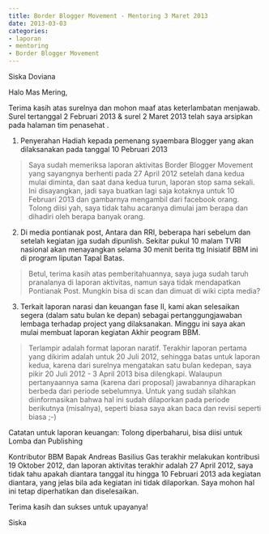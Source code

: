 ```yaml
---
title: Border Blogger Movement - Mentoring 3 Maret 2013 
date: 2013-03-03
categories:
- laporan
- mentoring
- Border Blogger Movement
---
```


Siska Doviana

Halo Mas Mering,

Terima kasih atas surelnya dan mohon maaf atas keterlambatan menjawab. Surel tertanggal 2 Februari 2013 & surel 2 Maret 2013 telah saya arsipkan pada halaman tim penasehat .

1. Penyerahan Hadiah kepada pemenang syaembara Blogger yang akan dilaksanakan pada tanggal 10 Pebruari 2013

> Saya sudah memeriksa laporan aktivitas Border Blogger Movement yang sayangnya berhenti pada 27 April 2012 setelah dana kedua mulai diminta, dan saat dana kedua turun, laporan stop sama sekali. Ini disayangkan, jadi saya buatkan lagi saja kotaknya untuk 10 Februari 2013 dan gambarnya mengambil dari facebook orang. Tolong diisi yah, saya tidak tahu acaranya dimulai jam berapa dan dihadiri oleh berapa banyak orang.

2. Di media pontianak post, Antara dan RRI, beberapa hari sebelum dan setelah kegiatan jga sudah dipunlish. Sekitar pukul 10 malam TVRI nasional akan menayangkan selama 30 menit berita ttg Inisiatif BBM ini di program liputan Tapal Batas.

> Betul, terima kasih atas pemberitahuannya, saya juga sudah taruh pranalanya di laporan aktivitas, namun saya tidak mendapatkan Pontianak Post. Mungkin bisa di scan dan dimuat di wiki cipta media?

3. Terkait laporan narasi dan keuangan fase II, kami akan selesaikan segera (dalam satu bulan ke depan) sebagai pertanggungjawaban lembaga terhadap project yang dilaksanakan. Minggu ini saya akan mulai membuat laporan kegiatan Akhir peogram BBM.

> Terlampir adalah format laporan naratif. Terakhir laporan pertama yang dikirim adalah untuk 20 Juli 2012, sehingga batas untuk laporan kedua, karena dari surelnya mengatakan satu bulan kedepan, saya pikir 20 Juli 2012 - 3 April 2013 bisa dilengkapi. Walaupun pertanyaannya sama (karena dari proposal) jawabannya diharapkan berbeda dari periode sebelumnya. Untuk yang sudah silahkan diinformasikan bahwa hal ini sudah dilaporkan pada periode berikutnya (misalnya), seperti biasa saya akan baca dan revisi seperti biasa ;-)

Catatan untuk laporan keuangan: Tolong diperbaharui, bisa diisi untuk Lomba dan Publishing

Kontributor BBM Bapak Andreas Basilius Gas terakhir melakukan kontribusi 19 Oktober 2012, dan laporan aktivitas terakhir adalah 27 April 2012, saya tidak tahu apakah diantara tanggal itu hingga 10 Februari 2013 ada kegiatan diantara, yang jelas bila ada kegiatan ini tidak dilaporkan. Saya mohon hal ini tetap diperhatikan dan diselesaikan.

Terima kasih dan sukses untuk upayanya!

Siska 
